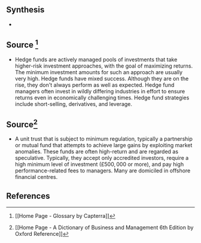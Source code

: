 ## Synthesis
- 
## Source [^1]
- Hedge funds are actively managed pools of investments that take higher-risk investment approaches, with the goal of maximizing returns. The minimum investment amounts for such an approach are usually very high. Hedge funds have mixed success. Although they are on the rise, they don't always perform as well as expected. Hedge fund managers often invest in wildly differing industries in effort to ensure returns even in economically challenging times. Hedge fund strategies include short-selling, derivatives, and leverage.
## Source[^2]
- A unit trust that is subject to minimum regulation, typically a partnership or mutual fund that attempts to achieve large gains by exploiting market anomalies. These funds are often high-return and are regarded as speculative. Typically, they accept only accredited investors, require a high minimum level of investment ($£ 500,000$ or more), and pay high performance-related fees to managers. Many are domiciled in offshore financial centres.
## References

[^1]: [[Home Page - Glossary by Capterra]]
[^2]: [[Home Page - A Dictionary of Business and Management 6th Edition by Oxford Reference]]